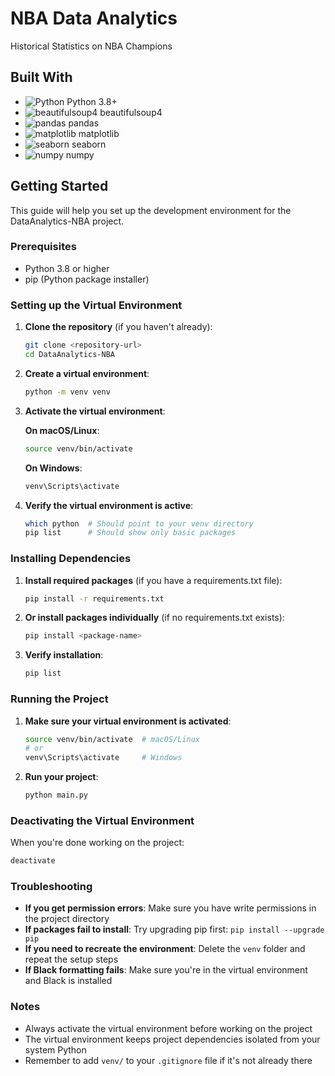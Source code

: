 # NBA Data Analytics

Historical Statistics on NBA Champions

## Built With

- ![Python](https://img.shields.io/badge/Python-3776AB?style=for-the-badge&logo=python&logoColor=white) Python 3.8+
- ![beautifulsoup4](https://img.shields.io/badge/beautifulsoup4-4B8BBE?style=for-the-badge) beautifulsoup4
- ![pandas](https://img.shields.io/badge/pandas-150458?style=for-the-badge&logo=pandas&logoColor=white) pandas
- ![matplotlib](https://img.shields.io/badge/matplotlib-11557C?style=for-the-badge&logo=matplotlib&logoColor=white) matplotlib
- ![seaborn](https://img.shields.io/badge/seaborn-9A9A9A?style=for-the-badge) seaborn
- ![numpy](https://img.shields.io/badge/numpy-013243?style=for-the-badge&logo=numpy&logoColor=white) numpy

## Getting Started

This guide will help you set up the development environment for the DataAnalytics-NBA project.

### Prerequisites

- Python 3.8 or higher
- pip (Python package installer)

### Setting up the Virtual Environment

1. **Clone the repository** (if you haven't already):

   ```bash
   git clone <repository-url>
   cd DataAnalytics-NBA
   ```

2. **Create a virtual environment**:

   ```bash
   python -m venv venv
   ```

3. **Activate the virtual environment**:

   **On macOS/Linux**:

   ```bash
   source venv/bin/activate
   ```

   **On Windows**:

   ```bash
   venv\Scripts\activate
   ```

4. **Verify the virtual environment is active**:
   ```bash
   which python  # Should point to your venv directory
   pip list      # Should show only basic packages
   ```

### Installing Dependencies

1. **Install required packages** (if you have a requirements.txt file):

   ```bash
   pip install -r requirements.txt
   ```

2. **Or install packages individually** (if no requirements.txt exists):

   ```bash
   pip install <package-name>
   ```

3. **Verify installation**:
   ```bash
   pip list
   ```

### Running the Project

1. **Make sure your virtual environment is activated**:

   ```bash
   source venv/bin/activate  # macOS/Linux
   # or
   venv\Scripts\activate     # Windows
   ```

2. **Run your project**:
   ```bash
   python main.py
   ```

### Deactivating the Virtual Environment

When you're done working on the project:

```bash
deactivate
```

### Troubleshooting

- **If you get permission errors**: Make sure you have write permissions in the project directory
- **If packages fail to install**: Try upgrading pip first: `pip install --upgrade pip`
- **If you need to recreate the environment**: Delete the `venv` folder and repeat the setup steps
- **If Black formatting fails**: Make sure you're in the virtual environment and Black is installed

### Notes

- Always activate the virtual environment before working on the project
- The virtual environment keeps project dependencies isolated from your system Python
- Remember to add `venv/` to your `.gitignore` file if it's not already there
